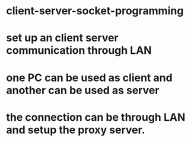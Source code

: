# client-server-socket-programming
# set up an client server communication through LAN

# one PC can be used as client and another can be used as server
# the connection can be through LAN and setup the proxy server.

